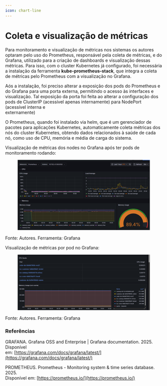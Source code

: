 ```yaml
---
icon: chart-line
---
```


# Coleta e visualização de métricas

Para monitoramento e visualização de métricas nos sistemas os autores optaram pelo uso do Prometheus, responsável pela coleta de métricas, e do Grafana, utilizado para a criação de dashboards e visualização dessas métricas. Para isso, com o cluster Kubernetes já configurado, foi necessária a instalação da ferramenta **kube-prometheus-stack**, que integra a coleta de métricas pelo Prometheus com a visualização no Grafana.

Aós a instalação, foi preciso alterar a exposição dos pods do Prometheus e do Grafana para uma porta externa, permitindo o acesso às interfaces e visualização. Tal exposição da porta foi feita ao alterar a configuração dos pods de ClusterIP (acessível apenas internamente) para NodePort (acessível interna e\
externamente)

O Prometheus, quando foi instalado via helm, que é um gerenciador de pacotes para aplicações Kubernetes, automaticamente coleta métricas dos nós do cluster Kubernetes, obtendo dados relacionados à saúde de cada nó, como uso de CPU, memória e média de carga do sistema.

Visualização de métricas dos nodes no Grafana após ter pods de monitoramento rodando:&#x20;

<figure><img src="../../.gitbook/assets/image.png" alt="" width="563"><figcaption></figcaption></figure>

&#x20;                                                    Fonte: Autores. Ferramenta: Grafana

Visualização de métricas por pod no Grafana:&#x20;

<figure><img src="../../.gitbook/assets/image (2).png" alt="" width="563"><figcaption></figcaption></figure>

&#x20;                                                    Fonte: Autores. Ferramenta: Grafana

### Referências

GRAFANA. Grafana OSS and Enterprise | Grafana documentation. 2025. Disponível\
em: [https://grafana.com/docs/grafana/latest/](https://grafana.com/docs/grafana/latest/)

PROMETHEUS. Prometheus - Monitoring system & time series database. 2025.\
Disponível em: [https://prometheus.io/](https://prometheus.io/)

